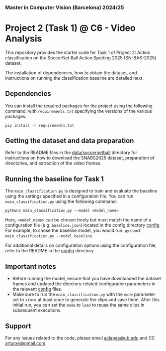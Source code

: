 ### Master in Computer Vision (Barcelona) 2024/25
# Project 2 (Task 1) @ C6 - Video Analysis

This repository provides the starter code for Task 1 of Project 2: Action classification on the SoccerNet Ball Action Spotting 2025 (SN-BAS-2025) dataset.

The installation of dependencies, how to obtain the dataset, and instructions on running the classification baseline are detailed next.

## Dependencies

You can install the required packages for the project using the following command, with `requirements.txt` specifying the versions of the various packages:

```
pip install -r requirements.txt
```

## Getting the dataset and data preparation

Refer to the README files in the [data/soccernetball](/data/soccernetball) directory for instructions on how to download the SNABS2025 dataset, preparation of directories, and extraction of the video frames.


## Running the baseline for Task 1

The `main_classification.py` is designed to train and evaluate the baseline using the settings specified in a configuration file. You can run `main_classification.py` using the following command:

```
python3 main_classification.py --model <model_name>
```

Here, `<model_name>` can be chosen freely but must match the name of a configuration file (e.g. `baseline.json`) located in the config directory [config](/config/). For example, to chose the baseline model, you would run: `python3 main_classification.py --model baseline`.

For additional details on configuration options using the configuration file, refer to the README in the [config](/config/) directory.

## Important notes

- Before running the model, ensure that you have downloaded the dataset frames and updated the directory-related configuration parameters in the relevant [config](/config/) files.
- Make sure to run the `main_classification.py` with the `mode` parameter set to `store` at least once to generate the clips and save them. After this initial run, you can set the `mode` to `load` to reuse the same clips in subsequent executions.

## Support

For any issues related to the code, please email [aclapes@ub.edu](mailto:aclapes@ub.edu) and CC [arturxe@gmail.com](mailto:arturxe@gmail.com).
